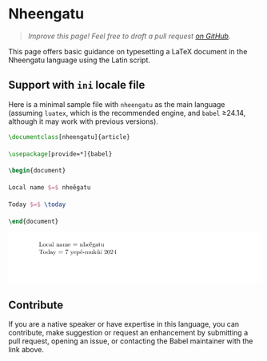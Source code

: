 # Nheengatu

<blockquote>
  <p><em>Improve this page! Feel free to draft a pull request <a href="https://github.com/latex3/babel/tree/docs/docs">on GitHub</a>.</em></p>
</blockquote>

This page offers basic guidance on typesetting a LaTeX document in the
Nheengatu language using the Latin script.

## Support with `ini` locale file

Here is a minimal sample file with `nheengatu` as the main language
(assuming `luatex`, which is the recommended engine, and `babel` ≥24.14,
although it may work with previous versions).

```tex
\documentclass[nheengatu]{article}

\usepackage[provide=*]{babel}

\begin{document}

Local name $=$ nheẽgatu

Today $=$ \today

\end{document}
```

![](../media/locale-nheengatu.png)

## Contribute

If you are a native speaker or have expertise in this language, you can
contribute, make suggestion or request an enhancement by submitting a
pull request, opening an issue, or contacting the Babel maintainer with
the link above.